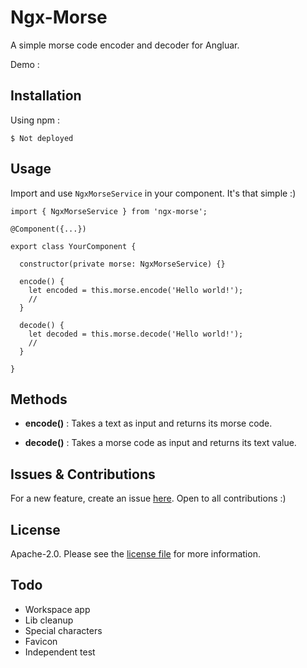 # Ngx-Morse

A simple morse code encoder and decoder for Angluar.

Demo :

## Installation

Using npm :

```
$ Not deployed
```

## Usage

Import and use `NgxMorseService` in your component. It's that simple :)

``` 
import { NgxMorseService } from 'ngx-morse';
 
@Component({...})

export class YourComponent {
  
  constructor(private morse: NgxMorseService) {}
 
  encode() {
    let encoded = this.morse.encode('Hello world!');
    //
  }

  decode() {
    let decoded = this.morse.decode('Hello world!');
    // 
  }

}

```

## Methods

- **encode()** : Takes a text as input and returns its morse code.

- **decode()** : Takes a morse code as input and returns its text value.

## Issues & Contributions

For a new feature, create an issue [here](https://github.com/monkeyscript/ngx-morse/issues). Open to all contributions :)

## License 

Apache-2.0. Please see the [license file](https://github.com/monkeyscript/ngx-morse/blob/master/LICENSE) for more information.

## Todo

- Workspace app
- Lib cleanup
- Special characters
- Favicon
- Independent test